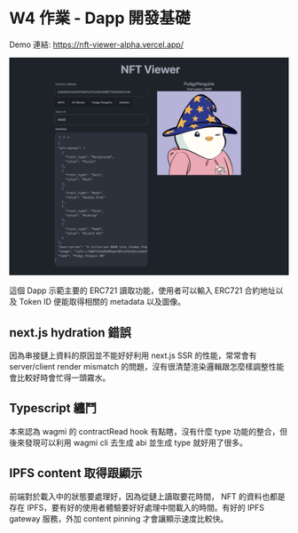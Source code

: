 # W4 作業 - Dapp 開發基礎

Demo 連結: https://nft-viewer-alpha.vercel.app/

![Demo Dapp](<NFT Viewer.png>)

這個 Dapp 示範主要的 ERC721 讀取功能，使用者可以輸入 ERC721 合約地址以及 Token ID 便能取得相關的 metadata 以及圖像。

## next.js hydration 錯誤

因為串接鏈上資料的原因並不能好好利用 next.js SSR 的性能，常常會有 server/client render mismatch 的問題，沒有很清楚渲染邏輯跟怎麼樣調整性能會比較好時會忙得一頭霧水。

## Typescript 纏鬥

本來認為 wagmi 的 contractRead hook 有點瞎，沒有什麼 type 功能的整合，但後來發現可以利用 wagmi cli 去生成 abi 並生成 type 就好用了很多。

## IPFS content 取得跟顯示

前端對於載入中的狀態要處理好，因為從鏈上讀取要花時間， NFT 的資料也都是存在 IPFS，要有好的使用者體驗要好好處理中間載入的時間。有好的 IPFS gateway 服務，外加 content pinning 才會讓顯示速度比較快。
